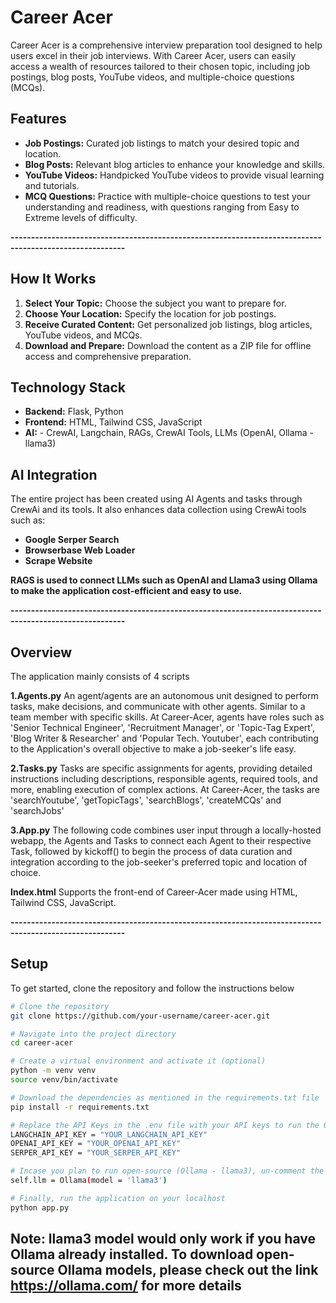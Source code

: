 # Career Acer
Career Acer is a comprehensive interview preparation tool designed to help users excel in their job interviews. With Career Acer, users can easily access a wealth of resources tailored to their chosen topic, including job postings, blog posts, YouTube videos, and multiple-choice questions (MCQs).

## Features
- **Job Postings:** Curated job listings to match your desired topic and location.
- **Blog Posts:** Relevant blog articles to enhance your knowledge and skills.
- **YouTube Videos:** Handpicked YouTube videos to provide visual learning and tutorials.
- **MCQ Questions:** Practice with multiple-choice questions to test your understanding and readiness, with questions ranging from Easy to Extreme levels of difficulty.

**--------------------------------------------------------------------------------------------------------**

## How It Works

1. **Select Your Topic:** Choose the subject you want to prepare for.
2. **Choose Your Location:** Specify the location for job postings.
3. **Receive Curated Content:** Get personalized job listings, blog articles, YouTube videos, and MCQs.
4. **Download and Prepare:** Download the content as a ZIP file for offline access and comprehensive preparation.

## Technology Stack
- **Backend:** Flask, Python
- **Frontend:** HTML, Tailwind CSS, JavaScript
- **AI:** - CrewAI, Langchain, RAGs, CrewAI Tools, LLMs (OpenAI, Ollama - llama3)

## AI Integration
The entire project has been created using AI Agents and tasks through CrewAi and its tools. It also enhances data collection using CrewAi tools such as:
- **Google Serper Search**
- **Browserbase Web Loader**
- **Scrape Website**

**RAGS is used to connect LLMs such as OpenAI and Llama3 using Ollama to make the application cost-efficient and easy to use.**

**--------------------------------------------------------------------------------------------------------**

## Overview
The application mainly consists of 4 scripts

**1.Agents.py**
An agent/agents are an autonomous unit designed to perform tasks, make decisions, and communicate with other agents. Similar to a team member with specific skills.
At Career-Acer, agents have roles such as 'Senior Technical Engineer', 'Recruitment Manager', or 'Topic-Tag Expert', 'Blog Writer & Researcher' and 'Popular Tech. Youtuber', each contributing to the Application's overall objective to make a job-seeker's life easy.

**2.Tasks.py**
Tasks are specific assignments for agents, providing detailed instructions including descriptions, responsible agents, required tools, and more, enabling execution of complex actions.
At Career-Acer, the tasks are 'searchYoutube', 'getTopicTags', 'searchBlogs', 'createMCQs' and 'searchJobs'

**3.App.py**
The following code combines user input through a locally-hosted webapp, the Agents and Tasks to connect each Agent to their respective Task, followed by kickoff() to begin the process of data curation and integration according to the job-seeker's preferred topic and location of choice.

**Index.html**
Supports the front-end of Career-Acer made using HTML, Tailwind CSS, JavaScript.

**--------------------------------------------------------------------------------------------------------**

## Setup
To get started, clone the repository and follow the instructions below

```bash
# Clone the repository
git clone https://github.com/your-username/career-acer.git

# Navigate into the project directory
cd career-acer

# Create a virtual environment and activate it (optional)
python -m venv venv
source venv/bin/activate

# Download the dependencies as mentioned in the requirements.txt file
pip install -r requirements.txt

# Replace the API Keys in the .env file with your API keys to run the OpenAI LLM Model and Serper Search
LANGCHAIN_API_KEY = "YOUR_LANGCHAIN_API_KEY"
OPENAI_API_KEY = "YOUR_OPENAI_API_KEY"
SERPER_API_KEY = "YOUR_SERPER_API_KEY"

# Incase you plan to run open-source (Ollama - llama3), un-comment the following code in agents.py file
self.llm = Ollama(model = 'llama3')

# Finally, run the application on your localhost
python app.py
```
## Note: llama3 model would only work if you have Ollama already installed. To download open-source Ollama models, please check out the link https://ollama.com/ for more details
